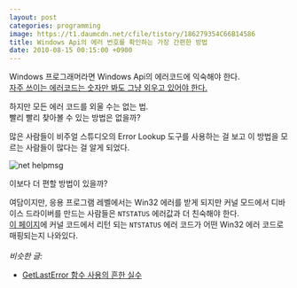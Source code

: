 ```yaml
---
layout: post
categories: programming
image: https://t1.daumcdn.net/cfile/tistory/186279354C66B14586
title: Windows Api의 에러 번호를 확인하는 가장 간편한 방법
date: 2010-08-15 00:15:00 +0900
---
```


Windows 프로그래머라면 Windows Api의 에러코드에 익숙해야 한다.  
[자주 쓰이는 에러코드는 숫자만 봐도 그냥 외우고 있어야 한다.](https://devblogs.microsoft.com/oldnewthing/20100127-00/?p=15163)  

하지만 모든 에러 코드를 외울 수는 없는 법.  
빨리 빨리 찾아볼 수 있는 방법은 없을까?

많은 사람들이 비주얼 스튜디오의 Error Lookup 도구를 사용하는 걸 보고 이 방법을 모르는 사람들이 많다는 걸 알게 되었다.

![net helpmsg](https://t1.daumcdn.net/cfile/tistory/186279354C66B14586)

이보다 더 편할 방법이 있을까?

여담이지만, 응용 프로그램 레벨에서는 Win32 에러를 받게 되지만 커널 모드에서 디바이스 드라이버를 만드는 사람들은 `NTSTATUS` 에러값과 더 친숙해야 한다.  
[이 페이지](https://www.osr.com/blog/2020/04/23/ntstatus-to-win32-error-code-mappings/)에 커널 코드에서 리턴 되는 `NTSTATUS` 에러 코드가 어떤 Win32 에러 코드로 매핑되는지 나와있다.
<br>
<br>
*비슷한 글:*
* [GetLastError 함수 사용의 흔한 실수](/essay/2012/01/13/GetLastError-함수-사용의-흔한-실수.html)